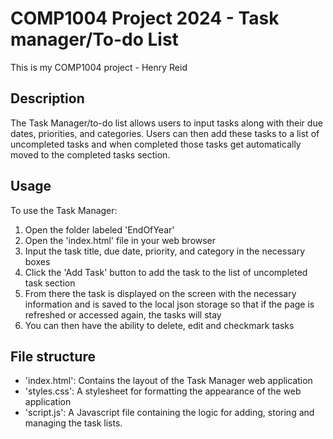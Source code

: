 # COMP1004 Project 2024 - Task manager/To-do List

This is my COMP1004 project - Henry Reid

## Description

The Task Manager/to-do list allows users to input tasks along with their due dates, priorities, and categories.
Users can then add these tasks to a list of uncompleted tasks and when completed those tasks get automatically moved to the completed tasks section.

## Usage

To use the Task Manager:

1. Open the folder labeled 'EndOfYear'
2. Open the 'index.html' file in your web browser
3. Input the task title, due date, priority, and category in the necessary boxes
4. Click the 'Add Task' button to add the task to the list of uncompleted task section
5. From there the task is displayed on the screen with the necessary information and is saved to the local json storage so that if the page is refreshed or accessed again, the tasks will stay
6. You can then have the ability to delete, edit and checkmark tasks

## File structure

- 'index.html': Contains the layout of the Task Manager web application
- 'styles.css': A stylesheet for formatting the appearance of the web application
- 'script.js': A Javascript file containing the logic for adding, storing and managing the task lists.
